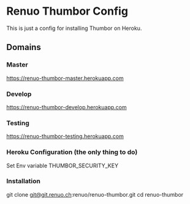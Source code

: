 # Renuo Thumbor Config

This is just a config for installing Thumbor on Heroku.

## Domains

### Master

https://renuo-thumbor-master.herokuapp.com

### Develop

https://renuo-thumbor-develop.herokuapp.com

### Testing

https://renuo-thumbor-testing.herokuapp.com

### Heroku Configuration (the only thing to do)

Set Env variable THUMBOR_SECURITY_KEY

### Installation

git clone git@git.renuo.ch:renuo/renuo-thumbor.git
cd renuo-thumbor

